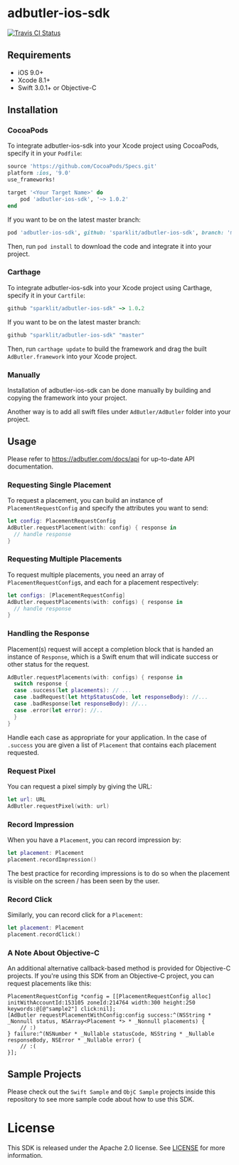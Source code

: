 # adbutler-ios-sdk

[![Travis CI Status](https://api.travis-ci.org/sparklit/adbutler-ios-sdk.svg?branch=master)](https://travis-ci.org/sparklit/adbutler-ios-sdk)

## Requirements

- iOS 9.0+
- Xcode 8.1+
- Swift 3.0.1+ or Objective-C

## Installation

### CocoaPods

To integrate adbutler-ios-sdk into your Xcode project using CocoaPods, specify it in your `Podfile`:

```ruby
source 'https://github.com/CocoaPods/Specs.git'
platform :ios, '9.0'
use_frameworks!

target '<Your Target Name>' do
    pod 'adbutler-ios-sdk', '~> 1.0.2'
end
```

If you want to be on the latest master branch:

```ruby
pod 'adbutler-ios-sdk', github: 'sparklit/adbutler-ios-sdk', branch: 'master'
```

Then, run `pod install` to download the code and integrate it into your project.

### Carthage

To integrate adbutler-ios-sdk into your Xcode project using Carthage, specify it in your `Cartfile`:

```ruby
github "sparklit/adbutler-ios-sdk" ~> 1.0.2
```

If you want to be on the latest master branch:

```ruby
github "sparklit/adbutler-ios-sdk" "master"
```

Then, run `carthage update` to build the framework and drag the built `AdButler.framework` into your Xcode project.

### Manually

Installation of adbutler-ios-sdk can be done manually by building and copying the framework into your project.

Another way is to add all swift files under `AdButler/AdButler` folder into your project.

## Usage

Please refer to https://adbutler.com/docs/api for up-to-date API documentation.

### Requesting Single Placement

To request a placement, you can build an instance of `PlacementRequestConfig` and specify the attributes you want to send:

```swift
let config: PlacementRequestConfig
AdButler.requestPlacement(with: config) { response in
  // handle response
}
```

### Requesting Multiple Placements

To request multiple placements, you need an array of `PlacementRequestConfig`s, and each for a placement respectively:

```swift
let configs: [PlacementRequestConfig]
AdButler.requestPlacements(with: configs) { response in
  // handle response
}
```

### Handling the Response

Placement(s) request will accept a completion block that is handed an instance of `Response`,
which is a Swift enum that will indicate success or other status for the request.

```swift
AdButler.requestPlacements(with: configs) { response in
  switch response {
  case .success(let placements): // ...
  case .badRequest(let httpStatusCode, let responseBody): //...
  case .badResponse(let responseBody): //...
  case .error(let error): //..
  }
}
```

Handle each case as appropriate for your application. In the case of `.success` you are given a list of `Placement`
that contains each placement requested.

### Request Pixel

You can request a pixel simply by giving the URL:

```swift
let url: URL
AdButler.requestPixel(with: url)
```

### Record Impression

When you have a `Placement`, you can record impression by:

```swift
let placement: Placement
placement.recordImpression()
```

The best practice for recording impressions is to do so when the placement is visible on the screen / has been seen by the user.

### Record Click

Similarly, you can record click for a `Placement`:

```swift
let placement: Placement
placement.recordClick()
```

### A Note About Objective-C

An additional alternative callback-based method is provided for Objective-C projects.
If you're using this SDK from an Objective-C project, you can request placements like this:

```objc
PlacementRequestConfig *config = [[PlacementRequestConfig alloc] initWithAccountId:153105 zoneId:214764 width:300 height:250 keywords:@[@"sample2"] click:nil];
[AdButler requestPlacementWithConfig:config success:^(NSString * _Nonnull status, NSArray<Placement *> * _Nonnull placements) {
    // :)
} failure:^(NSNumber * _Nullable statusCode, NSString * _Nullable responseBody, NSError * _Nullable error) {
    // :(
}];
```

## Sample Projects

Please check out the `Swift Sample` and `ObjC Sample` projects inside this repository to see more sample code about how to use this SDK.

# License

This SDK is released under the Apache 2.0 license. See [LICENSE](https://github.com/sparklit/adbutler-ios-sdk/tree/master/LICENSE) for more information.

